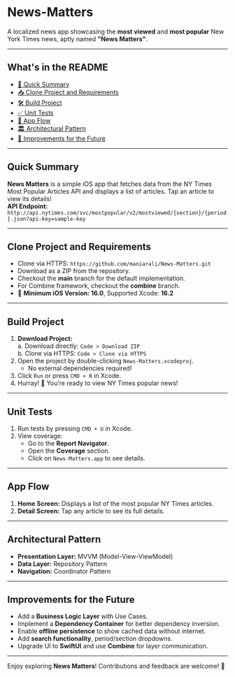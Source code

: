 # News-Matters
A localized news app showcasing the **most viewed** and **most popular** New York Times news, aptly named **"News Matters"**.  

---

## What's in the README
- [🚀 Quick Summary](#quick-summary)  
- [📥 Clone Project and Requirements](#clone-project-and-requirements)  
- [🛠️ Build Project](#build-project)  
- [✅ Unit Tests](#unit-tests)  
- [📱 App Flow](#app-flow)  
- [🏛️ Architectural Pattern](#architectural-pattern)  
- [🌟 Improvements for the Future](#improvements-for-the-future)  

---

## Quick Summary
**News Matters** is a simple iOS app that fetches data from the NY Times Most Popular Articles API and displays a list of articles. Tap an article to view its details!  
**API Endpoint:**  
`http://api.nytimes.com/svc/mostpopular/v2/mostviewed/{section}/{period}.json?api-key=sample-key`

---

## Clone Project and Requirements
- Clone via HTTPS: `https://github.com/maniarali/News-Matters.git`  
- Download as a ZIP from the repository.  
- Checkout the **main** branch for the default implementation.  
- For Combine framework, checkout the **combine** branch.  
- 📱 **Minimum iOS Version: 16.0**, Supported Xcode: **16.2**

---

## Build Project
1. **Download Project:**  
   a. Download directly: `Code > Download ZIP`  
   b. Clone via HTTPS: `Code > Clone via HTTPS`  
2. Open the project by double-clicking `News-Matters.xcodeproj`.  
   - No external dependencies required!  
3. Click `Run` or press `CMD + R` in Xcode.  
4. Hurray! 🎉 You’re ready to view NY Times popular news!

---

## Unit Tests
1. Run tests by pressing `CMD + U` in Xcode.  
2. View coverage:  
   - Go to the **Report Navigator**.  
   - Open the **Coverage** section.  
   - Click on `News-Matters.app` to see details.

---

## App Flow
1. **Home Screen:** Displays a list of the most popular NY Times articles.  
2. **Detail Screen:** Tap any article to see its full details.

---

## Architectural Pattern
- **Presentation Layer:** MVVM (Model-View-ViewModel)  
- **Data Layer:** Repository Pattern  
- **Navigation:** Coordinator Pattern  

---

## Improvements for the Future
- Add a **Business Logic Layer** with Use Cases.  
- Implement a **Dependency Container** for better dependency inversion.  
- Enable **offline persistence** to show cached data without internet.  
- Add **search functionality**, period/section dropdowns.  
- Upgrade UI to **SwiftUI** and use **Combine** for layer communication.

---

Enjoy exploring **News Matters**! Contributions and feedback are welcome! 🙌